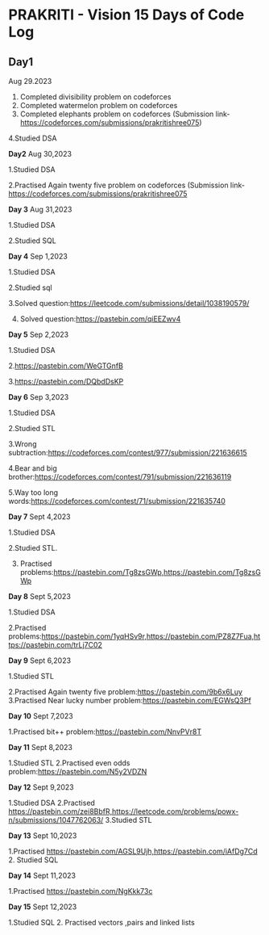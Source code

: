 #  PRAKRITI - Vision 15 Days of Code Log

## Day1
Aug 29.2023


1. Completed divisibility problem on codeforces
2. Completed watermelon problem on codeforces
3. Completed elephants problem on codeforces
   (Submission link-https://codeforces.com/submissions/prakritishree075)

4.Studied DSA

**Day2**
Aug 30,2023

1.Studied DSA

2.Practised Again twenty five problem on codeforces
 (Submission link-https://codeforces.com/submissions/prakritishree075

 
 **Day 3**
 Aug 31,2023
 
 1.Studied DSA
 
 2.Studied SQL

 **Day 4**
 Sep 1,2023
 
 1.Studied DSA
 
 2.Studied sql

 
 3.Solved question:https://leetcode.com/submissions/detail/1038190579/
 
4. Solved question:https://pastebin.com/qiEEZwv4

**Day 5**
Sep 2,2023

1.Studied DSA

2.https://pastebin.com/WeGTGnfB

3.https://pastebin.com/DQbdDsKP

**Day 6**
Sep 3,2023

1.Studied DSA 

2.Studied STL

3.Wrong subtraction:https://codeforces.com/contest/977/submission/221636615

4.Bear and big brother:https://codeforces.com/contest/791/submission/221636119

5.Way too long words:https://codeforces.com/contest/71/submission/221635740

**Day 7**
Sept 4,2023

1.Studied DSA

2.Studied STL.

3. Practised problems:https://pastebin.com/Tg8zsGWp,https://pastebin.com/Tg8zsGWp

**Day 8**
Sept 5,2023

1.Studied DSA

2.Practised problems:https://pastebin.com/1yqHSv9r,https://pastebin.com/PZ8Z7Fua,https://pastebin.com/trLj7C02

**Day 9**
Sept 6,2023

1.Studied STL

2.Practised Again twenty five problem:https://pastebin.com/9b6x6Luy
3.Practised Near lucky  number problem:https://pastebin.com/EGWsQ3Pf

**Day 10**
Sept 7,2023

1.Practised bit++ problem:https://pastebin.com/NnvPVr8T

**Day 11**
Sept 8,2023

1.Studied STL
2.Practised even odds problem:https://pastebin.com/N5y2VDZN

**Day 12**
Sept 9,2023

1.Studied DSA
2.Practised https://pastebin.com/zei8BbfR,https://leetcode.com/problems/powx-n/submissions/1047762063/
3.Studied STL

**Day 13**
Sept 10,2023

1.Practised https://pastebin.com/AGSL9Ujh,https://pastebin.com/iAfDg7Cd
2. Studied SQL

**Day 14**
Sept 11,2023

1.Practised https://pastebin.com/NgKkk73c

**Day 15**
Sept 12,2023

1.Studied SQL
2. Practised vectors ,pairs and linked lists
